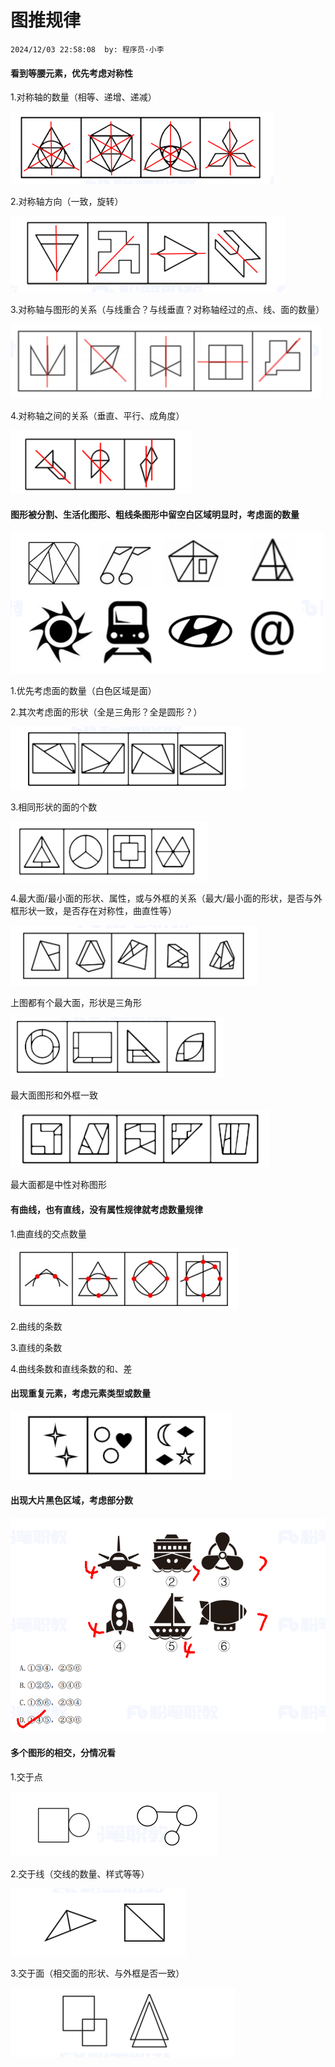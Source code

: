 # 图推规律
`2024/12/03 22:58:08  by: 程序员·小李`

#### 看到等腰元素，优先考虑对称性

1.对称轴的数量（相等、递增、递减）

![image](图推规律\ef91205e-1635-4ca0-a9ae-8284d50b0bdd.png) 

2.对称轴方向（一致，旋转）

![image](图推规律\df82766f-f16d-4490-9e76-8c93fce6ce4d.png)

3.对称轴与图形的关系（与线重合？与线垂直？对称轴经过的点、线、面的数量）

![image](图推规律\4339f1a4-4ad5-437a-94eb-a66fcde64ac2.png) 

4.对称轴之间的关系（垂直、平行、成角度）

![image](图推规律\b3fbaded-a3e1-454f-926f-41e88cf50a32.png) 


#### 图形被分割、生活化图形、粗线条图形中留空白区域明显时，考虑面的数量

![image](图推规律\8e55ca57-3d32-4307-b6c9-e24630c2dcf9.png) 

1.优先考虑面的数量（白色区域是面）

2.其次考虑面的形状（全是三角形？全是圆形？）

![image](图推规律\99066bb2-c2aa-4f08-a45b-7cd46050f280.png) 

3.相同形状的面的个数

![image](图推规律\51fe8040-f025-491b-bf80-2acbd3cd334c.png) 

4.最大面/最小面的形状、属性，或与外框的关系（最大/最小面的形状，是否与外框形状一致，是否存在对称性，曲直性等）

![image](图推规律\175d7970-2960-45cd-a1b9-2d0619f98da1.png) 

上图都有个最大面，形状是三角形

![image](图推规律\bc543991-413a-4f01-8cfd-b94c6ef1d365.png) 

最大面图形和外框一致

![image](图推规律\dc69177a-4e04-49a3-bf4d-213876d707e7.png) 

最大面都是中性对称图形


#### 有曲线，也有直线，没有属性规律就考虑数量规律

1.曲直线的交点数量

![image](图推规律\f5d2f1bc-74f7-4070-84bc-fccb2ecbc875.png)

2.曲线的条数

3.直线的条数

4.曲线条数和直线条数的和、差


#### 出现重复元素，考虑元素类型或数量

![image](图推规律\2b027006-eaaf-4155-87dd-46cf942d7f50.png) 


#### 出现大片黑色区域，考虑部分数

![image](图推规律\0399e6ad-14fe-4b00-b269-673644f347d3.png) 


#### 多个图形的相交，分情况看

1.交于点

![image](图推规律\7176e574-fc7a-4f3b-9b0a-c37eb414e6aa.png)

2.交于线（交线的数量、样式等等）

![image](图推规律\392265d1-bd99-4190-86c6-15f5dddcbb09.png)

3.交于面（相交面的形状、与外框是否一致）

![image](图推规律\cbb641bf-7085-4a63-88ea-8ac9071c5095.png)

